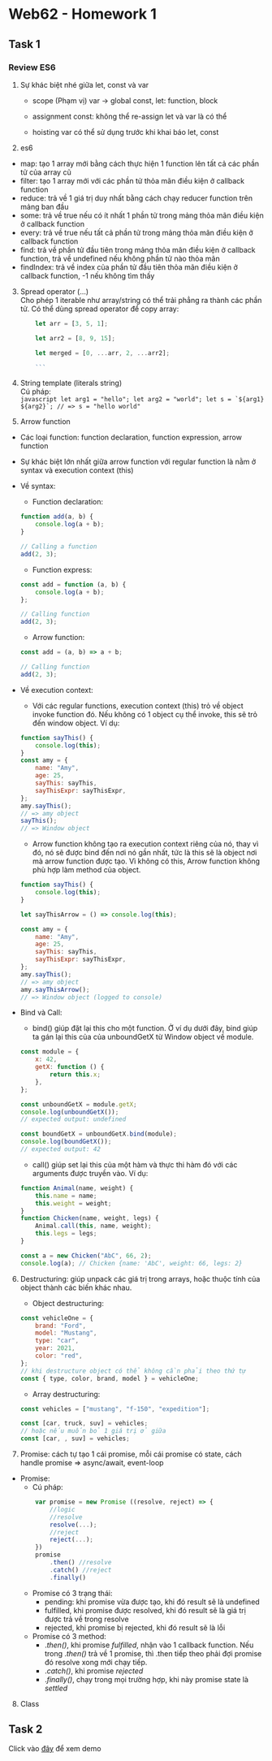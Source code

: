 # Web62 - Homework 1

## Task 1

### Review ES6

1. Sự khác biệt nhé giữa let, const và var

    - scope (Phạm vị)
      var -> global
      const, let: function, block

    - assignment
      const: không thể re-assign
      let và var là có thể

    - hoisting
      var có thể sử dụng trước khi khai báo
      let, const

2. es6

-   map: tạo 1 array mới bằng cách thực hiện 1 function lên tất cả các phần tử của array cũ
-   filter: tạo 1 array mới với các phần tử thỏa mãn điều kiện ở callback function
-   reduce: trả về 1 giá trị duy nhất bằng cách chạy reducer function trên mảng ban đầu
-   some: trả về true nếu có ít nhất 1 phần tử trong mảng thỏa mãn điều kiện ở callback function
-   every: trả về true nếu tất cả phần tử trong mảng thỏa mãn điều kiện ở callback function
-   find: trả về phần tử đầu tiên trong mảng thỏa mãn điều kiện ở callback function, trả về undefined nếu không phần tử nào thỏa mãn
-   findIndex: trả về index của phần tử đầu tiên thỏa mãn điều kiện ở callback function, -1 nếu không tìm thấy

3. Spread operator (...)  
   Cho phép 1 iterable như array/string có thể trải phẳng ra thành các phần tử. Có thể dùng spread operator để copy array:

    ````javascript
    	let arr = [3, 5, 1];

    	let arr2 = [8, 9, 15];

    	let merged = [0, ...arr, 2, ...arr2];

    	```
    ````

4. String template (literals string)  
   Cú pháp:  
    `` javascript let arg1 = "hello"; let arg2 = "world"; let s = `${arg1} ${arg2}`; // => s = "hello world"  ``
5. Arrow function

-   Các loại function: function declaration, function expression, arrow function
-   Sự khác biệt lớn nhất giữa arrow function với regular function là nằm ở syntax và execution context (this)
-   Về syntax:

    -   Function declaration:

    ```javascript
    function add(a, b) {
        console.log(a + b);
    }

    // Calling a function
    add(2, 3);
    ```

    -   Function express:

    ```javascript
    const add = function (a, b) {
        console.log(a + b);
    };

    // Calling function
    add(2, 3);
    ```

    -   Arrow function:

    ```javascript
    const add = (a, b) => a + b;

    // Calling function
    add(2, 3);
    ```

-   Về execution context:

    -   Với các regular functions, execution context (this) trỏ về object invoke function đó. Nếu không có 1 object cụ thể invoke, this sẽ trỏ đến window object. Ví dụ:

    ```javascript
    function sayThis() {
        console.log(this);
    }
    const amy = {
        name: "Amy",
        age: 25,
        sayThis: sayThis,
        sayThisExpr: sayThisExpr,
    };
    amy.sayThis();
    // => amy object
    sayThis();
    // => Window object
    ```

    -   Arrow function không tạo ra execution context riêng của nó, thay vì đó, nó sẽ được bind đến nơi nó gần nhất, tức là this sẽ là object nơi mà arrow function được tạo. Vì không có this, Arrow function không phù hợp làm method của object.

    ```javascript
    function sayThis() {
        console.log(this);
    }

    let sayThisArrow = () => console.log(this);

    const amy = {
        name: "Amy",
        age: 25,
        sayThis: sayThis,
        sayThisExpr: sayThisExpr,
    };
    amy.sayThis();
    // => amy object
    amy.sayThisArrow();
    // => Window object (logged to console)
    ```

-   Bind và Call:

    -   bind() giúp đặt lại this cho một function. Ở ví dụ dưới đây, bind giúp ta gán lại this của của unboundGetX từ Window object về module.

    ```javascript
    const module = {
        x: 42,
        getX: function () {
            return this.x;
        },
    };

    const unboundGetX = module.getX;
    console.log(unboundGetX());
    // expected output: undefined

    const boundGetX = unboundGetX.bind(module);
    console.log(boundGetX());
    // expected output: 42
    ```

    -   call() giúp set lại this của một hàm và thực thi hàm đó với các arguments được truyền vào. Ví dụ:

    ```javascript
    function Animal(name, weight) {
        this.name = name;
        this.weight = weight;
    }
    function Chicken(name, weight, legs) {
        Animal.call(this, name, weight);
        this.legs = legs;
    }

    const a = new Chicken("AbC", 66, 2);
    console.log(a); // Chicken {name: 'AbC', weight: 66, legs: 2}
    ```

6. Destructuring: giúp unpack các giá trị trong arrays, hoặc thuộc tính của object thành các biến khác nhau.

    - Object destructuring:

    ```javascript
    const vehicleOne = {
        brand: "Ford",
        model: "Mustang",
        type: "car",
        year: 2021,
        color: "red",
    };
    // khi destructure object có thể không cần phải theo thứ tự
    const { type, color, brand, model } = vehicleOne;
    ```

    - Array destructuring:

    ```javascript
    const vehicles = ["mustang", "f-150", "expedition"];

    const [car, truck, suv] = vehicles;
    // hoặc nếu muốn bỏ 1 giá trị ở giữa
    const [car, , suv] = vehicles;
    ```

7. Promise: cách tự tạo 1 cái promise, mỗi cái promise có state, cách handle promise => async/await, event-loop

-   Promise:
    -   Cú pháp:
    ```javascript
    	var promise = new Promise ((resolve, reject) => {
    		//logic
    		//resolve
    		resolve(...);
    		//reject
    		reject(...);
    	})
    	promise
    		.then() //resolve
    		.catch() //reject
    		.finally()
    ```
    -   Promise có 3 trạng thái:
        -   pending: khi promise vừa được tạo, khi đó result sẽ là undefined
        -   fulfilled, khi promise được resolved, khi đó result sẽ là giá trị được trả về trong resolve
        -   rejected, khi promise bị rejected, khi đó result sẽ là lỗi
    -   Promise có 3 method:
        -   ._then()_, khi promise _fulfilled_, nhận vào 1 callback function. Nếu trong ._then()_ trả về 1 promise, thì .then tiếp theo phải đợi promise đó resolve xong mới chạy tiếp.
        -   ._catch()_, khi promise _rejected_
        -   ._finally()_, chạy trong mọi trường hợp, khi này promise state là _settled_

8. Class

## Task 2

Click vào [đây](https://tranquil-licorice-185c75.netlify.app/) để xem demo
